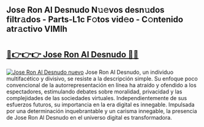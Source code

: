 ## Jose Ron Al Desnudo N𝚞𝚎vos desn𝚞dos filtr𝚊dos - Parts-L1c F𝚘tos vid𝚎o - C𝚘ntenido atr𝚊ctivo VIMlh

# <h2><a href="http://mb4itgs.tromn.icu/?c=Jose+Ron+Al+Desnudo">🔗👉👉👉 Jose Ron Al Desnudo 🔗🔗</a></h2>

[![Jose Ron Al Desnudo nuevo](https://i.imgur.com/pEAQMta.gif)](http://mb4itgs.tromn.icu/?c=Jose+Ron+Al+Desnudo)
Jose Ron Al Desnudo, un individuo multifacético y divisivo, se resiste a la descripción simple. Su enfoque poco convencional de la autorrepresentación en línea ha atraído y ofendido a los espectadores, estimulando debates sobre moralidad, privacidad y las complejidades de las sociedades virtuales. Independientemente de sus esfuerzos futuros, su importancia en la era digital es innegable. Impulsada por una determinación inquebrantable y un carisma innegable, la presencia de Jose Ron Al Desnudo en el universo digital es transformadora.
